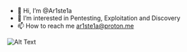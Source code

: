- 👋 Hi, I’m @Ar1ste1a
- 👀 I’m interested in Pentesting, Exploitation and Discovery
- 📫 How to reach me ar1ste1a@proton.me

<!---
Ar1ste1a/Ar1ste1a is a ✨ special ✨ repository because its `README.md` (this file) appears on your GitHub profile.
You can click the Preview link to take a look at your changes.
--->

![Alt Text](https://github-readme-stats.vercel.app/api/top-langs/?username=Ar1ste1a&layout=compact&show_icons=true&theme=github_dark_dimmed)

